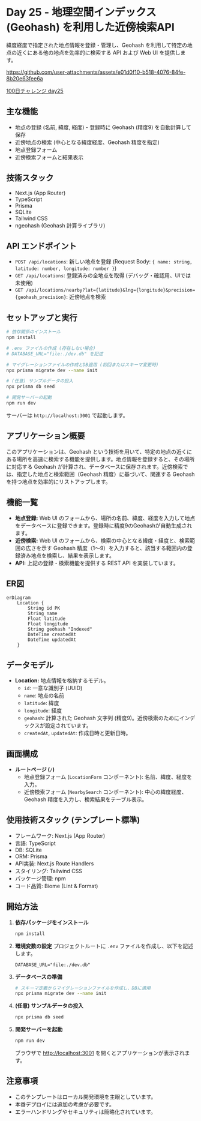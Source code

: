 # Day 25 - 地理空間インデックス (Geohash) を利用した近傍検索API

緯度経度で指定された地点情報を登録・管理し、Geohash を利用して特定の地点の近くにある他の地点を効率的に検索する API および Web UI を提供します。

https://github.com/user-attachments/assets/e01d0f10-b518-4076-84fe-8b20e63fee6a

[100日チャレンジ day25](https://zenn.dev/gin_nazo/scraps/d25e09ee96e17d)

## 主な機能

*   地点の登録 (名前, 緯度, 経度) - 登録時に Geohash (精度9) を自動計算して保存
*   近傍地点の検索 (中心となる緯度経度、Geohash 精度を指定)
*   地点登録フォーム
*   近傍検索フォームと結果表示

## 技術スタック

*   Next.js (App Router)
*   TypeScript
*   Prisma
*   SQLite
*   Tailwind CSS
*   ngeohash (Geohash 計算ライブラリ)

## API エンドポイント

*   `POST /api/locations`: 新しい地点を登録 (Request Body: `{ name: string, latitude: number, longitude: number }`)
*   `GET /api/locations`: 登録済みの全地点を取得 (デバッグ・確認用、UIでは未使用)
*   `GET /api/locations/nearby?lat={latitude}&lng={longitude}&precision={geohash_precision}`: 近傍地点を検索

## セットアップと実行

```bash
# 依存関係のインストール
npm install

# .env ファイルの作成 (存在しない場合)
# DATABASE_URL="file:./dev.db" を記述

# マイグレーションファイルの作成とDB適用 (初回またはスキーマ変更時)
npx prisma migrate dev --name init

# (任意) サンプルデータの投入
npx prisma db seed

# 開発サーバーの起動
npm run dev
```

サーバーは `http://localhost:3001` で起動します。

## アプリケーション概要

このアプリケーションは、Geohash という技術を用いて、特定の地点の近くにある場所を高速に検索する機能を提供します。地点情報を登録すると、その場所に対応する Geohash が計算され、データベースに保存されます。近傍検索では、指定した地点と検索範囲（Geohash 精度）に基づいて、関連する Geohash を持つ地点を効率的にリストアップします。

## 機能一覧

- **地点登録:** Web UI のフォームから、場所の名前、緯度、経度を入力して地点をデータベースに登録できます。登録時に精度9のGeohashが自動生成されます。
- **近傍検索:** Web UI のフォームから、検索の中心となる緯度・経度と、検索範囲の広さを示す Geohash 精度（1〜9）を入力すると、該当する範囲内の登録済み地点を検索し、結果を表示します。
- **API:** 上記の登録・検索機能を提供する REST API を実装しています。

## ER図

```mermaid
erDiagram
    Location {
        String id PK
        String name
        Float latitude
        Float longitude
        String geohash "Indexed"
        DateTime createdAt
        DateTime updatedAt
    }
```

## データモデル

- **Location:** 地点情報を格納するモデル。
    - `id`: 一意な識別子 (UUID)
    - `name`: 地点の名前
    - `latitude`: 緯度
    - `longitude`: 経度
    - `geohash`: 計算された Geohash 文字列 (精度9)。近傍検索のためにインデックスが設定されています。
    - `createdAt`, `updatedAt`: 作成日時と更新日時。

## 画面構成

- **ルートページ (`/`)**
    - 地点登録フォーム (`LocationForm` コンポーネント): 名前、緯度、経度を入力。
    - 近傍検索フォーム (`NearbySearch` コンポーネント): 中心の緯度経度、Geohash 精度を入力し、検索結果をテーブル表示。

## 使用技術スタック (テンプレート標準)

- フレームワーク: Next.js (App Router)
- 言語: TypeScript
- DB: SQLite
- ORM: Prisma
- API実装: Next.js Route Handlers
- スタイリング: Tailwind CSS
- パッケージ管理: npm
- コード品質: Biome (Lint & Format)

## 開始方法

1. **依存パッケージをインストール**
   ```bash
   npm install
   ```
2. **環境変数の設定**
   プロジェクトルートに `.env` ファイルを作成し、以下を記述します。
   ```
   DATABASE_URL="file:./dev.db"
   ```
3. **データベースの準備**
   ```bash
   # スキーマ定義からマイグレーションファイルを作成し、DBに適用
   npx prisma migrate dev --name init
   ```
4. **(任意) サンプルデータの投入**
   ```bash
   npx prisma db seed
   ```
5. **開発サーバーを起動**
   ```bash
   npm run dev
   ```
   ブラウザで [http://localhost:3001](http://localhost:3001) を開くとアプリケーションが表示されます。

## 注意事項

- このテンプレートはローカル開発環境を主眼としています。
- 本番デプロイには追加の考慮が必要です。
- エラーハンドリングやセキュリティは簡略化されています。
